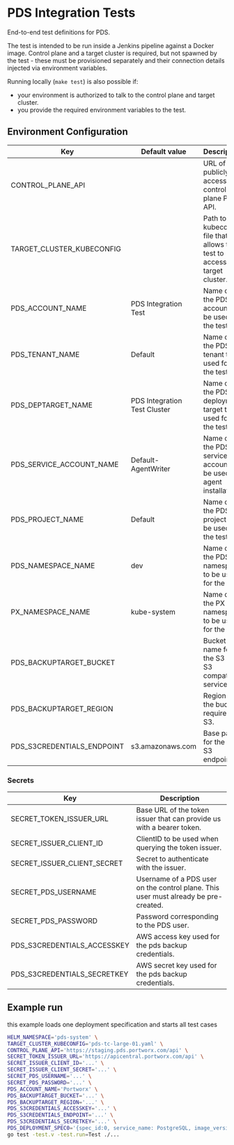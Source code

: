 # PDS Integration Tests

End-to-end test definitions for PDS.

The test is intended to be run inside a Jenkins pipeline against a Docker image.
Control plane and a target cluster is required, but not spawned by the test - these must be provisioned separately
and their connection details injected via environment variables.

Running locally (`make test`) is also possible if:

- your environment is authorized to talk to the control plane and target cluster.
- you provide the required environment variables to the test.

## Environment Configuration

| Key                        | Default value                | Description                                                                    |
|----------------------------|------------------------------|--------------------------------------------------------------------------------|
| CONTROL_PLANE_API          |                              | URL of the publicly accessible control plane PDS API.                          |
| TARGET_CLUSTER_KUBECONFIG  |                              | Path to the kubeconfig file that allows the test to access the target cluster. |
| PDS_ACCOUNT_NAME           | PDS Integration Test         | Name of the PDS account to be used for the test.                               |
| PDS_TENANT_NAME            | Default                      | Name of the PDS tenant to be used for the test.                                |
| PDS_DEPTARGET_NAME         | PDS Integration Test Cluster | Name of the PDS deployment target to be used for the test.                     |
| PDS_SERVICE_ACCOUNT_NAME   | Default-AgentWriter          | Name of the PDS service account to be used for agent installation.             |
| PDS_PROJECT_NAME           | Default                      | Name of the PDS project to be used for the test.                               |
| PDS_NAMESPACE_NAME         | dev                          | Name of the PDS namespace to be used for the test.                             |
| PX_NAMESPACE_NAME          | kube-system                  | Name of the PX namespace to be used for the test.                              |
| PDS_BACKUPTARGET_BUCKET    |                              | Bucket name for the S3 or S3 compatible service.                               |
| PDS_BACKUPTARGET_REGION    |                              | Region of the bucket, required for S3.                                         |
| PDS_S3CREDENTIALS_ENDPOINT | s3.amazonaws.com             | Base path for the AWS S3 endpoint.                                             |

### Secrets

| Key                         | Description                                                                         |
|-----------------------------|-------------------------------------------------------------------------------------|
| SECRET_TOKEN_ISSUER_URL     | Base URL of the token issuer that can provide us with a bearer token.               |
| SECRET_ISSUER_CLIENT_ID     | ClientID to be used when querying the token issuer.                                 |
| SECRET_ISSUER_CLIENT_SECRET | Secret to authenticate with the issuer.                                             |
| SECRET_PDS_USERNAME         | Username of a PDS user on the control plane. This user must already be pre-created. |
| SECRET_PDS_PASSWORD         | Password corresponding to the PDS user.                                             |
| PDS_S3CREDENTIALS_ACCESSKEY | AWS access key used for the pds backup credentials.                                 |
| PDS_S3CREDENTIALS_SECRETKEY | AWS secret key used for the pds backup credentials.                                 |

## Example run

this example loads one deployment specification and starts all test cases

```bash
HELM_NAMESPACE='pds-system' \
TARGET_CLUSTER_KUBECONFIG='pds-tc-large-01.yaml' \
CONTROL_PLANE_API='https://staging.pds.portworx.com/api' \
SECRET_TOKEN_ISSUER_URL='https://apicentral.portworx.com/api' \
SECRET_ISSUER_CLIENT_ID='...' \
SECRET_ISSUER_CLIENT_SECRET='...' \
SECRET_PDS_USERNAME='...' \
SECRET_PDS_PASSWORD='...' \
PDS_ACCOUNT_NAME='Portworx' \
PDS_BACKUPTARGET_BUCKET='...' \
PDS_BACKUPTARGET_REGION='...' \
PDS_S3CREDENTIALS_ACCESSKEY='...' \
PDS_S3CREDENTIALS_ENDPOINT='...' \
PDS_S3CREDENTIALS_SECRETKEY='...' \
PDS_DEPLOYMENT_SPEC0='{spec_id:0, service_name: PostgreSQL, image_version_build: 802315d, app_config_template_name: QaDefault, storage_option_name: QaDefault, resource_settings_template_name: Medium, service_type: LoadBalancer, name_prefix: autotest-81c330f-, node_count: 1}' \
go test -test.v -test.run=Test ./...
```
